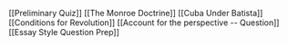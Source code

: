 [[Preliminary Quiz]]
[[The Monroe Doctrine]]
[[Cuba Under Batista]]
[[Conditions for Revolution]]
[[Account for the perspective -- Question]]
[[Essay Style Question Prep]]
